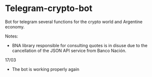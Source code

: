# Telegram-crypto-bot
Bot for telegram several functions for the crypto world and Argentine economy.

Notes:
- BNA library responsible for consulting quotes is in disuse due to the cancellation of the JSON API service from Banco Nación.


17/03
- The bot is working properly again
